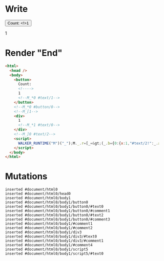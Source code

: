 # Write
  <button>Count: <!>1<!--M_*0 #text/1--></button><!--M_*0 #button/0--><!--M_[1--><div>1<!--M_*1 #text/0--></div><!--M_]0 #text/2--><script>WALKER_RUNTIME("M")("_");M._.r=[_=>(_.b={0:{x:1,"#text/2!":_.a={},"#text/2(":_._["packages/translator-tags/src/__tests__/fixtures/dynamic-tag-args/components/custom-tag.marko"]},1:_.a}),0,"packages/translator-tags/src/__tests__/fixtures/dynamic-tag-args/template.marko_0_x",0];M._.w()</script>


# Render "End"
```html
<html>
  <head />
  <body>
    <button>
      Count: 
      <!---->
      1
      <!--M_*0 #text/1-->
    </button>
    <!--M_*0 #button/0-->
    <!--M_[1-->
    <div>
      1
      <!--M_*1 #text/0-->
    </div>
    <!--M_]0 #text/2-->
    <script>
      WALKER_RUNTIME("M")("_");M._.r=[_=&gt;(_.b={0:{x:1,"#text/2!":_.a={},"#text/2(":_._["packages/translator-tags/src/__tests__/fixtures/dynamic-tag-args/components/custom-tag.marko"]},1:_.a}),0,"packages/translator-tags/src/__tests__/fixtures/dynamic-tag-args/template.marko_0_x",0];M._.w()
    </script>
  </body>
</html>
```

# Mutations
```
inserted #document/html0
inserted #document/html0/head0
inserted #document/html0/body1
inserted #document/html0/body1/button0
inserted #document/html0/body1/button0/#text0
inserted #document/html0/body1/button0/#comment1
inserted #document/html0/body1/button0/#text2
inserted #document/html0/body1/button0/#comment3
inserted #document/html0/body1/#comment1
inserted #document/html0/body1/#comment2
inserted #document/html0/body1/div3
inserted #document/html0/body1/div3/#text0
inserted #document/html0/body1/div3/#comment1
inserted #document/html0/body1/#comment4
inserted #document/html0/body1/script5
inserted #document/html0/body1/script5/#text0
```
